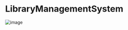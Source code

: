 # LibraryManagementSystem
![image](https://github.com/user-attachments/assets/9f5400ba-c87d-4290-ae12-b4cd663876fc)
